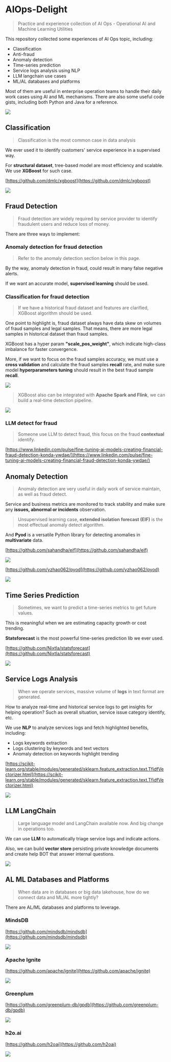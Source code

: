 # AIOps-Delight
> Practice and experience collection of AI Ops - Operational AI and Machine Learning Utilities

This repository collected some experiences of AI Ops topic, including:
- Classification
- Anti-fraud
- Anomaly detection
- Time-series prediction
- Service logs analysis using NLP
- LLM langchain use cases 
- ML/AL databases and platforms

Most of them are useful in enterprise operation teams to handle their daily work cases using AI and ML mechanisms.
There are also some useful code gists, including both Python and Java for a reference.

![](diagram-ai-ops.png)

## Classification
> Classification is the most common case in data analysis

We ever used it to identify customers' service experience in a supervised way.

For **structural dataset**, tree-based model are most efficiency and scalable. We use **XGBoost** for such case.

[https://github.com/dmlc/xgboost](https://github.com/dmlc/xgboost)

![](xgboost/classification-quality-predict.png)

## Fraud Detection
> Fraud detection are widely required by service provider to identify fraudulent users and reduce loss of money.

There are three ways to implement:

### Anomaly detection for fraud detection
> Refer to the anomaly detection section below in this page.

By the way, anomaly detection in fraud, could result in many false negative alerts.

If we want an accurate model, **supervised learning** should be used.

### Classification for fraud detection
> If we have a historical fraud dataset and features are clarified, XGBoost algorithm should be used.

One point to highlight is, fraud dataset always have data skew on volumes of fraud samples and legal samples.
That means, there are more legal samples in historical dataset than fraud samples. 

XGBoost has a hyper param **"scale_pos_weight"**, which indicate high-class imbalance for faster convergence.

More, if we want to focus on the fraud samples accuracy, we must use a **cross validation** and calculate the fraud samples **recall** rate, 
and make sure model **hyperparameters tuning** should result in the best fraud sample **recall**.

![](fraud-detection/fraud-detection-classification.png)

> XGBoost also can be integrated with **Apache Spark and Flink**, we can build a real-time detection pipeline.

![](fraud-detection/fraud-detection-data-pipeline.png)

### LLM detect for fraud
> Someone use LLM to detect fraud, this focus on the fraud **contextual** identify.

[https://www.linkedin.com/pulse/fine-tuning-ai-models-creating-financial-fraud-detection-konda-ywdae/](https://www.linkedin.com/pulse/fine-tuning-ai-models-creating-financial-fraud-detection-konda-ywdae/)

## Anomaly Detection
> Anomaly detection are very useful in daily work of service maintain, as well as fraud detect.

Service and business metrics are monitored to track stability and make sure any **issues, abnormal or incidents** observation.

> Unsupervised learning case, **extended isolation forecast (EIF)** is the most effectual anomaly detect algorithm.

And **Pyod** is a versatile Python library for detecting anomalies in **multivariate** data.

[https://github.com/sahandha/eif](https://github.com/sahandha/eif)

![](anomaly-detection/extended-isolation-forest.png)

[https://github.com/yzhao062/pyod](https://github.com/yzhao062/pyod)

![](anomaly-detection/pyod.png)

## Time Series Prediction
> Sometimes, we want to predict a time-series metrics to get future values.

This is meaningful when we are estimating capacity growth or cost trending.

**Statsforecast** is the most powerful time-series prediction lib we ever used.

[https://github.com/Nixtla/statsforecast](https://github.com/Nixtla/statsforecast)

![](time-series-prediction/stats-forecast.jpeg)

## Service Logs Analysis
> When we operate services, massive volume of **logs** in text format are generated. 

How to analyze real-time and historical service logs to get insights for helping operation?
Such as overall situation, service issue category identify, etc.

We use **NLP** to analyze services logs and fetch highlighted benefits, including:

- Logs keywords extraction
- Logs clustering by keywords and text vectors
- Anomaly detection on keywords highlight trending

[https://scikit-learn.org/stable/modules/generated/sklearn.feature_extraction.text.TfidfVectorizer.html](https://scikit-learn.org/stable/modules/generated/sklearn.feature_extraction.text.TfidfVectorizer.html)

![](logs-analysis-nlp/logs-analysis-nlp.png)

## LLM LangChain
> Large language model and LangChain available now. And big change in operations too.

We can use **LLM** to automatically triage service logs and indicate actions.

Also, we can build **vector store** persisting private knowledge documents and create help BOT that answer internal questions.

![](llm-langchain/llm-vector-store.png)

## AL ML Databases and Platforms
> When data are in databases or big data lakehouse, how do we connect data and ML/AL more tightly?

There are AL/ML databases and platforms to leverage.

### MindsDB

[https://github.com/mindsdb/mindsdb](https://github.com/mindsdb/mindsdb)

![](ai-ml-db/mindsdb.png)

### Apache Ignite

[https://github.com/apache/ignite](https://github.com/apache/ignite)

![](ai-ml-db/apache-ignite.png)

### Greenplum

[https://github.com/greenplum-db/gpdb](https://github.com/greenplum-db/gpdb)

![](ai-ml-db/greenplum-ml.png)

### h2o.ai

[https://github.com/h2oai](https://github.com/h2oai)

![](ai-ml-platform/h2o-ai.png)
